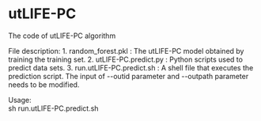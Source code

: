 # utLIFE-PC
The code of utLIFE-PC algorithm

File description:
	1. random_forest.pkl : The utLIFE-PC model obtained by training the training set.
	2. utLIFE-PC.predict.py : Python scripts used to predict data sets.
	3. run.utLIFE-PC.predict.sh : A shell file that executes the prediction script. The input of --outid parameter and --outpath parameter needs to be modified.

Usage:   
	sh run.utLIFE-PC.predict.sh 
